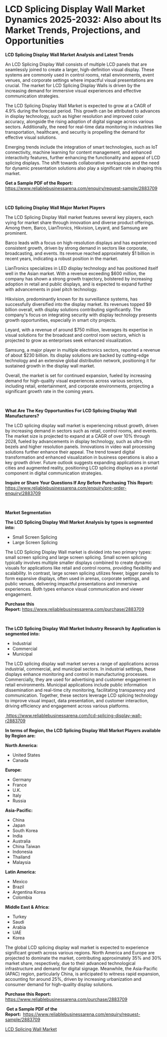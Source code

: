 <p><h1>LCD Splicing Display Wall Market Dynamics 2025-2032: Also about Its Market Trends, Projections, and Opportunities</h1></p><p><strong>LCD Splicing Display Wall Market Analysis and Latest Trends</strong></p>
<p><p>An LCD Splicing Display Wall consists of multiple LCD panels that are seamlessly joined to create a larger, high-definition visual display. These systems are commonly used in control rooms, retail environments, event venues, and corporate settings where impactful visual presentations are crucial. The market for LCD Splicing Display Walls is driven by the increasing demand for immersive visual experiences and effective communication strategies.</p><p>The LCD Splicing Display Wall Market is expected to grow at a CAGR of 4.9% during the forecast period. This growth can be attributed to advances in display technology, such as higher resolution and improved color accuracy, alongside the rising adoption of digital signage across various sectors. Additionally, the need for real-time data monitoring in industries like transportation, healthcare, and security is propelling the demand for effective visual solutions. </p><p>Emerging trends include the integration of smart technologies, such as IoT connectivity, machine learning for content management, and enhanced interactivity features, further enhancing the functionality and appeal of LCD splicing displays. The shift towards collaborative workspaces and the need for dynamic presentation solutions also play a significant role in shaping this market.</p></p>
<p><strong>Get a Sample PDF of the Report:&nbsp;</strong> <a href="https://www.reliablebusinessarena.com/enquiry/request-sample/2883709?utm_campaign=1892&utm_medium=2&utm_source=Github&utm_content=ia&utm_term=13032025&utm_id=lcd-splicing-display-wall">https://www.reliablebusinessarena.com/enquiry/request-sample/2883709</a></p>
<p>&nbsp;</p>
<p><strong>LCD Splicing Display Wall Major Market Players</strong></p>
<p><p>The LCD Splicing Display Wall market features several key players, each vying for market share through innovation and diverse product offerings. Among them, Barco, LianTronics, Hikvision, Leyard, and Samsung are prominent.</p><p>Barco leads with a focus on high-resolution displays and has experienced consistent growth, driven by strong demand in sectors like corporate, broadcasting, and events. Its revenue reached approximately $1 billion in recent years, indicating a robust position in the market.</p><p>LianTronics specializes in LED display technology and has positioned itself well in the Asian market. With a revenue exceeding $600 million, the company has shown a strong growth trajectory, bolstered by increasing adoption in retail and public displays, and is expected to expand further with advancements in pixel pitch technology.</p><p>Hikvision, predominantly known for its surveillance systems, has successfully diversified into the display market. Its revenues topped $9 billion overall, with display solutions contributing significantly. The company's focus on integrating security with display technology presents growth opportunities, especially in smart city projects.</p><p>Leyard, with a revenue of around $750 million, leverages its expertise in visual solutions for the broadcast and control room sectors, which is projected to grow as enterprises seek enhanced visualization. </p><p>Samsung, a major player in multiple electronics sectors, reported a revenue of about $230 billion. Its display solutions are backed by cutting-edge technology and an extensive global distribution network, positioning it for sustained growth in the display wall market.</p><p>Overall, the market is set for continued expansion, fueled by increasing demand for high-quality visual experiences across various sectors, including retail, entertainment, and corporate environments, projecting a significant growth rate in the coming years.</p></p>
<p>&nbsp;</p>
<p><strong>What Are The Key Opportunities For LCD Splicing Display Wall Manufacturers?</strong></p>
<p><p>The LCD splicing display wall market is experiencing robust growth, driven by increasing demand in sectors such as retail, control rooms, and events. The market size is projected to expand at a CAGR of over 10% through 2028, fueled by advancements in display technology, such as ultra-thin bezels and higher resolution panels. Innovations in video wall processing solutions further enhance their appeal. The trend toward digital transformation and enhanced visualization in business operations is also a key growth driver. Future outlook suggests expanding applications in smart cities and augmented reality, positioning LCD splicing displays as a pivotal component in digital communication strategies.</p></p>
<p><strong>Inquire or Share Your Questions If Any Before Purchasing This Report:</strong> <a href="https://www.reliablebusinessarena.com/enquiry/pre-order-enquiry/2883709?utm_campaign=1892&utm_medium=2&utm_source=Github&utm_content=ia&utm_term=13032025&utm_id=lcd-splicing-display-wall">https://www.reliablebusinessarena.com/enquiry/pre-order-enquiry/2883709</a></p>
<p>&nbsp;</p>
<p><strong>Market Segmentation</strong></p>
<p><strong>The LCD Splicing Display Wall Market Analysis by types is segmented into:</strong></p>
<p><ul><li>Small Screen Splicing</li><li>Large Screen Splicing</li></ul></p>
<p><p>The LCD Splicing Display Wall market is divided into two primary types: small screen splicing and large screen splicing. Small screen splicing typically involves multiple smaller displays combined to create dynamic visuals for applications like retail and control rooms, providing flexibility and scalability. In contrast, large screen splicing utilizes fewer, bigger panels to form expansive displays, often used in arenas, corporate settings, and public venues, delivering impactful presentations and immersive experiences. Both types enhance visual communication and viewer engagement.</p></p>
<p><strong>Purchase this Report:&nbsp;</strong><a href="https://www.reliablebusinessarena.com/purchase/2883709?utm_campaign=1892&utm_medium=2&utm_source=Github&utm_content=ia&utm_term=13032025&utm_id=lcd-splicing-display-wall">https://www.reliablebusinessarena.com/purchase/2883709</a></p>
<p>&nbsp;</p>
<p><strong>The LCD Splicing Display Wall Market Industry Research by Application is segmented into:</strong></p>
<p><ul><li>Industrial</li><li>Commercial</li><li>Municipal</li></ul></p>
<p><p>The LCD splicing display wall market serves a range of applications across industrial, commercial, and municipal sectors. In industrial settings, these displays enhance monitoring and control in manufacturing processes. Commercially, they are used for advertising and customer engagement in retail environments. Municipal applications include public information dissemination and real-time city monitoring, facilitating transparency and communication. Together, these sectors leverage LCD splicing technology to improve visual impact, data presentation, and customer interaction, driving efficiency and engagement across various platforms.</p></p>
<p><a href="https://www.reliablebusinessarena.com/lcd-splicing-display-wall-r2883709?utm_campaign=1892&utm_medium=2&utm_source=Github&utm_content=ia&utm_term=13032025&utm_id=lcd-splicing-display-wall">&nbsp;https://www.reliablebusinessarena.com/lcd-splicing-display-wall-r2883709</a></p>
<p><strong>In terms of Region, the LCD Splicing Display Wall Market Players available by Region are:</strong></p>
<p>
    <p> <strong> North America: </strong>
        <ul>
            <li>United States</li>
            <li>Canada</li>
        </ul>
        </p> 
    <p> <strong> Europe: </strong>
        <ul>
            <li>Germany</li>
            <li>France</li>
            <li>U.K.</li>
            <li>Italy</li>
            <li>Russia</li>
        </ul>
        </p> 
    <p> <strong> Asia-Pacific: </strong>
        <ul>
            <li>China</li>
            <li>Japan</li>
            <li>South Korea</li>
            <li>India</li>
            <li>Australia</li>
            <li>China Taiwan</li>
            <li>Indonesia</li>
            <li>Thailand</li>
            <li>Malaysia</li>
        </ul>
        </p> 
    <p> <strong> Latin America: </strong>
        <ul>
            <li>Mexico</li>
            <li>Brazil</li>
            <li>Argentina Korea</li>
            <li>Colombia</li>
        </ul>
        </p> 
    <p> <strong> Middle East & Africa: </strong>
        <ul>
            <li>Turkey</li>
            <li>Saudi</li>
            <li>Arabia</li>
            <li>UAE</li>
            <li>Korea</li>
        </ul>
    </p>
    </p>
<p><p>The global LCD splicing display wall market is expected to experience significant growth across various regions. North America and Europe are projected to dominate the market, contributing approximately 35% and 30% market share, respectively, due to their advanced technological infrastructure and demand for digital signage. Meanwhile, the Asia-Pacific (APAC) region, particularly China, is anticipated to witness rapid expansion, accounting for around 25%, driven by increasing urbanization and consumer demand for high-quality display solutions.</p></p>
<p><strong>Purchase this Report: </strong><a href="https://www.reliablebusinessarena.com/purchase/2883709?utm_campaign=1892&utm_medium=2&utm_source=Github&utm_content=ia&utm_term=13032025&utm_id=lcd-splicing-display-wall">https://www.reliablebusinessarena.com/purchase/2883709</a></p>
<p>&nbsp;<strong>Get a Sample PDF of the Report:&nbsp;&nbsp;</strong><a href="https://www.reliablebusinessarena.com/enquiry/request-sample/2883709?utm_campaign=1892&utm_medium=2&utm_source=Github&utm_content=ia&utm_term=13032025&utm_id=lcd-splicing-display-wall">https://www.reliablebusinessarena.com/enquiry/request-sample/2883709</a></p>
<p><strong></strong></p>
<p><p><a href="https://github.com/provorikovar/Market-Research-Report-List-7/blob/main/lcd-splicing-wall-market.md?utm_campaign=1892&utm_medium=2&utm_source=Github&utm_content=ia&utm_term=13032025&utm_id=lcd-splicing-display-wall">LCD Splicing Wall Market</a></p></p>